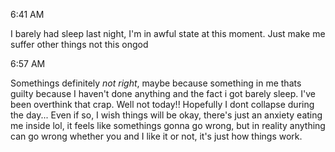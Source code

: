 6:41 AM

I barely had sleep last night, I'm in awful state at this moment. Just make me suffer other things not this ongod

6:57 AM

Somethings definitely *not right*, maybe because something in me thats guilty because I haven't done anything and the fact i got barely sleep. I've been overthink that crap. Well not today!! Hopefully I dont collapse during the day...
Even if so, I wish things will be okay, there's just an anxiety eating me inside lol, it feels like somethings gonna go wrong, but in reality anything can go wrong whether you and I like it or not, it's just how things work.